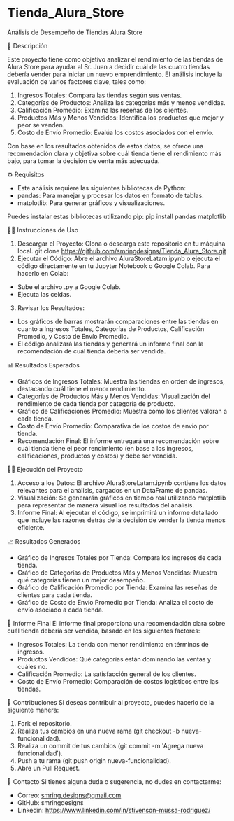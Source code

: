# Tienda_Alura_Store

Análisis de Desempeño de Tiendas Alura Store

📖 Descripción

Este proyecto tiene como objetivo analizar el rendimiento de las tiendas de Alura Store para ayudar al Sr. Juan a decidir cuál de las cuatro tiendas debería vender para iniciar un nuevo emprendimiento. El análisis incluye la evaluación de varios factores clave, tales como:
1. Ingresos Totales: Compara las tiendas según sus ventas.
2. Categorías de Productos: Analiza las categorías más y menos vendidas.
3. Calificación Promedio: Examina las reseñas de los clientes.
4. Productos Más y Menos Vendidos: Identifica los productos que mejor y peor se venden.
5. Costo de Envío Promedio: Evalúa los costos asociados con el envío.

Con base en los resultados obtenidos de estos datos, se ofrece una recomendación clara y objetiva sobre cuál tienda tiene el rendimiento más bajo, para tomar la decisión de venta más adecuada.

⚙️ Requisitos
- Este análisis requiere las siguientes bibliotecas de Python:
- pandas: Para manejar y procesar los datos en formato de tablas.
- matplotlib: Para generar gráficos y visualizaciones.

Puedes instalar estas bibliotecas utilizando pip:
  pip install pandas matplotlib

🏃‍♂️ Instrucciones de Uso
1. Descargar el Proyecto: Clona o descarga este repositorio en tu máquina local.
  git clone https://github.com/smringdesigns/Tienda_Alura_Store.git 
2. Ejecutar el Código: Abre el archivo AluraStoreLatam.ipynb o ejecuta el código directamente en tu Jupyter Notebook o Google Colab. Para hacerlo en Colab:
- Sube el archivo .py a Google Colab.
- Ejecuta las celdas.
3. Revisar los Resultados:
- Los gráficos de barras mostrarán comparaciones entre las tiendas en cuanto a Ingresos Totales, Categorías de Productos, Calificación Promedio, y Costo de Envío Promedio.
- El código analizará las tiendas y generará un informe final con la recomendación de cuál tienda debería ser vendida.

📊 Resultados Esperados
- Gráficos de Ingresos Totales: Muestra las tiendas en orden de ingresos, destacando cuál tiene el menor rendimiento.
- Categorías de Productos Más y Menos Vendidas: Visualización del rendimiento de cada tienda por categoría de producto.
- Gráfico de Calificaciones Promedio: Muestra cómo los clientes valoran a cada tienda.
- Costo de Envío Promedio: Comparativa de los costos de envío por tienda.
- Recomendación Final: El informe entregará una recomendación sobre cuál tienda tiene el peor rendimiento (en base a los ingresos, calificaciones, productos y costos) y debe ser vendida.

🧑‍💻 Ejecución del Proyecto
1. Acceso a los Datos: El archivo AluraStoreLatam.ipynb contiene los datos relevantes para el análisis, cargados en un DataFrame de pandas.
2. Visualización: Se generarán gráficos en tiempo real utilizando matplotlib para representar de manera visual los resultados del análisis.
3. Informe Final: Al ejecutar el código, se imprimirá un informe detallado que incluye las razones detrás de la decisión de vender la tienda menos eficiente.

📈 Resultados Generados
- Gráfico de Ingresos Totales por Tienda: Compara los ingresos de cada tienda.
- Gráfico de Categorías de Productos Más y Menos Vendidas: Muestra qué categorías tienen un mejor desempeño.
- Gráfico de Calificación Promedio por Tienda: Examina las reseñas de clientes para cada tienda.
- Gráfico de Costo de Envío Promedio por Tienda: Analiza el costo de envío asociado a cada tienda.

📝 Informe Final
El informe final proporciona una recomendación clara sobre cuál tienda debería ser vendida, basado en los siguientes factores:
- Ingresos Totales: La tienda con menor rendimiento en términos de ingresos.
- Productos Vendidos: Qué categorías están dominando las ventas y cuáles no.
- Calificación Promedio: La satisfacción general de los clientes.
- Costo de Envío Promedio: Comparación de costos logísticos entre las tiendas.

📢 Contribuciones
Si deseas contribuir al proyecto, puedes hacerlo de la siguiente manera:
1. Fork el repositorio.
2. Realiza tus cambios en una nueva rama (git checkout -b nueva-funcionalidad).
3. Realiza un commit de tus cambios (git commit -m 'Agrega nueva funcionalidad').
4. Push a tu rama (git push origin nueva-funcionalidad).
5. Abre un Pull Request.

💬 Contacto
Si tienes alguna duda o sugerencia, no dudes en contactarme:
- Correo: smring.designs@gmail.com 
- GitHub: smringdesigns 
- Linkedin: https://www.linkedin.com/in/stivenson-mussa-rodriguez/ 
